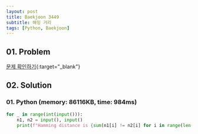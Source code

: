 ```yaml
---
layout: post
title: Baekjoon 3449
subtitle: 해밍 거리
tags: [Python, Baekjoon]
---
```


## 01. Problem

[문제 확인하기](https://www.acmicpc.net/problem/3449){:target="_blank"}

## 02. Solution

### 01. Python (memory: 86116KB, time: 984ms)

```Python
for _ in range(int(input())):
    n1, n2 = input(), input()
    print(f"Hamming distance is {sum(n1[i] != n2[i] for i in range(len(n1)))}.")
```
